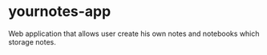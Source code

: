 # yournotes-app
Web application that allows user create his own notes and notebooks which storage notes.
